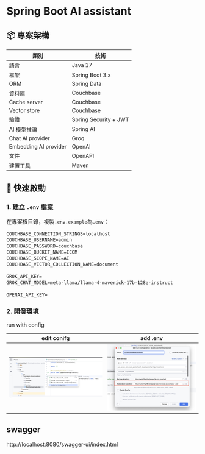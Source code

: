 # Spring Boot AI assistant

## 📦 專案架構
| 類別                    | 技術                    |
|-----------------------|-----------------------|
| 語言                    | Java 17               |
| 框架                    | Spring Boot 3.x       |
| ORM                   | Spring Data           | 
| 資料庫                   | Couchbase             |
| Cache server          | Couchbase             |
| Vector store          | Couchbase             |
| 驗證                    | Spring Security + JWT |
| AI 模型推論               | Spring AI             |
| Chat AI provider      | Groq                  |
| Embedding AI provider | OpenAI                |
| 文件                    | OpenAPI               |
| 建置工具                  | Maven                 |

## 🚀 快速啟動
### 1. 建立 `.env` 檔案
在專案根目錄，複製`.env.example`為`.env`：
```
COUCHBASE_CONNECTION_STRINGS=localhost
COUCHBASE_USERNAME=admin
COUCHBASE_PASSWORD=couchbase
COUCHBASE_BUCKET_NAME=ECOM
COUCHBASE_SCOPE_NAME=AI
COUCHBASE_VECTOR_COLLECTION_NAME=document

GROK_API_KEY=
GROK_CHAT_MODEL=meta-llama/llama-4-maverick-17b-128e-instruct

OPENAI_API_KEY=
```


### 2. 開發環境
run with config

| edit conifg                                    | add .env                                                   |
|------------------------------------------------|------------------------------------------------------------|
| ![edit_run_config](doc/md/edit_run_config.png) | ![edi_run_config_detail](doc/md/edi_run_config_detail.png) |


## swagger
http://localhost:8080/swagger-ui/index.html